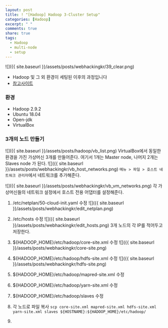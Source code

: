 ```yaml
---
layout: post
title: ! "[Hadoop] Hadoop 3-Cluster Setup"
categories: [Hadoop]
excerpt: " "
comments: true
share: true
tags:
  - Hadoop
  - multi-node
  - setup
---
```


![]({{ site.baseurl }}/assets/posts/webhackingkr/39_clear.png)

* Hadoop 및 그 외 환경이 세팅된 이후의 과정입니다
* [참고사이트](https://medium.com/ymedialabs-innovation/apache-spark-on-a-multi-node-cluster-b75967c8cb2b)

### 환경
- Hadoop 2.9.2
- Ubuntu 18.04
- Open-jdk
- VirtualBox

### 3개의 노드 만들기

![]({{ site.baseurl }}/assets/posts/hadoop/vb_list.png)
VirtualBox에서 동일한 환경을 가진 가상머신 3개를 만들어준다.
여기서 1개는 Master node, 나머지 2개는 Slaves node 가 된다.
![]({{ site.baseurl }}/assets/posts/webhackingkr/vb_host_networks.png)
`메뉴 > 파일 > 호스트 네트워크 관리자`에서 네트워크를 추가해준다.

![]({{ site.baseurl }}/assets/posts/webhackingkr/vb_vm_networks.png)
각 가상머신들의 네트워크 설정에서 호스트 전용 어댑터를 설정해준다.


1. /etc/netplan/50-cloud-init.yaml 수정
![]({{ site.baseurl }}/assets/posts/webhackingkr/edit_netplan.png)

2. /etc/hosts 수정
![]({{ site.baseurl }}/assets/posts/webhackingkr/edit_hosts.png)
3개 노드의 각 IP를 적어두고 저장한다.

3. ${HADOOP_HOME}/etc/hadoop/core-site.xml 수정
![]({{ site.baseurl }}/assets/posts/webhackingkr/core-site.png)

4. ${HADOOP_HOME}/etc/hadoop/hdfs-site.xml 수정
![]({{ site.baseurl }}/assets/posts/webhackingkr/hdfs-site.png)

5. ${HADOOP_HOME}/etc/hadoop/mapred-site.xml 수정

6. ${HADOOP_HOME}/etc/hadoop/yarn-site.xml 수정

7. ${HADOOP_HOME}/etc/hadoop/slaves 수정

8. 각 노드로 파일 복사
`scp core-site.xml mapred-site.xml hdfs-site.xml yarn-site.xml slaves ${HOSTNAME}:${HADOOP_HOME}/etc/hadoop/`


9. 


